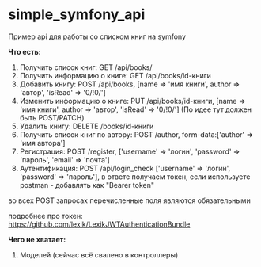 # simple_symfony_api

Пример api для работы со списком книг на symfony

**Что есть:**
1. Получить список книг: GET /api/books/
2. Получить информацию о книге: GET /api/books/id-книги
3. Добавить книгу: POST /api/books, [name => 'имя книги', author => 'автор', 'isRead' => '0/!0/']
4. Изменить информацию о книге: PUT /api/books/id-книги, [name => 'имя книги', author => 'автор', 'isRead' => '0/!0/'] (По идее тут должен быть POST/PATCH)
5. Удалить книгу: DELETE /books/id-книги
6. Получить список книг по автору: POST /author, form-data:['author' => 'имя автора']
7. Регистрация: POST /register, ['username' => 'логин', 'password' => 'пароль', 'email' => 'почта']
8. Аутентификация: POST /api/login_check ['username' => 'логин', 'password' => 'пароль'], в ответе получаем токен, если используете postman - добавлять как "Bearer token"

во всех POST запросах перечисленные поля являются обязательными

подробнее про токен: https://github.com/lexik/LexikJWTAuthenticationBundle

**Чего не хватает:**
1. Моделей (сейчас всё свалено в контроллеры)
